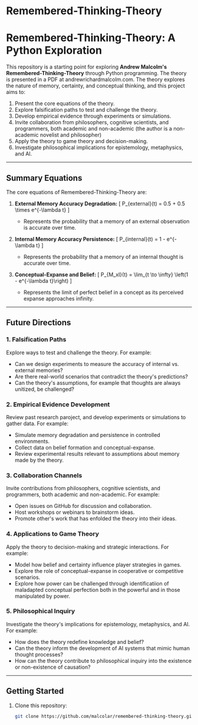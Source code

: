 # Remembered-Thinking-Theory

# Remembered-Thinking-Theory: A Python Exploration

This repository is a starting point for exploring **Andrew Malcolm's Remembered-Thinking-Theory** through Python programming. The theory is presented in a PDF at andrewrichardmalcolm.com. The theory explores the nature of memory, certainty, and conceptual thinking, and this project aims to:

1. Present the core equations of the theory.
2. Explore falsification paths to test and challenge the theory.
3. Develop empirical evidence through experiments or simulations.
4. Invite collaboration from philosophers, cognitive scientists, and programmers, both academic and non-academic (the author is a non-academic novelist and philosopher)
5. Apply the theory to game theory and decision-making.
6. Investigate philosophical implications for epistemology, metaphysics, and AI.

---

## Summary Equations

The core equations of Remembered-Thinking-Theory are:

1. **External Memory Accuracy Degradation:**
   \[
   P_{external}(t) = 0.5 + 0.5 \times e^{-\lambda t}
   \]
   - Represents the probability that a memory of an external observation is accurate over time.

2. **Internal Memory Accuracy Persistence:**
   \[
   P_{internal}(t) = 1 - e^{-\lambda t}
   \]
   - Represents the probability that a memory of an internal thought is accurate over time.

3. **Conceptual-Expanse and Belief:**
   \[
   P_{M_xI}(t) = \lim_{t \to \infty} \left(1 - e^{-\lambda t}\right)
   \]
   - Represents the limit of perfect belief in a concept as its perceived expanse approaches infinity.

---

## Future Directions

### 1. Falsification Paths
Explore ways to test and challenge the theory. For example:
- Can we design experiments to measure the accuracy of internal vs. external memories?
- Are there real-world scenarios that contradict the theory's predictions?
- Can the theory's assumptions, for example that thoughts are always unitized, be challenged?

### 2. Empirical Evidence Development
Review past research paroject, and develop experiments or simulations to gather data. For example:
- Simulate memory degradation and persistence in controlled environments.
- Collect data on belief formation and conceptual-expanse.
- Review experimental results relevant to assumptions about memory made by the theory.

### 3. Collaboration Channels
Invite contributions from philosophers, cognitive scientists, and programmers, both academic and non-academic. For example:
- Open issues on GitHub for discussion and collaboration.
- Host workshops or webinars to brainstorm ideas.
- Promote other's work that has enfolded the theory into their ideas.

### 4. Applications to Game Theory
Apply the theory to decision-making and strategic interactions. For example:
- Model how belief and certainty influence player strategies in games.
- Explore the role of conceptual-expanse in cooperative or competitive scenarios.
- Explore how power can be challenged through identificatiion of maladapted conceptual perfection both in the powerful and in those manipulated by power.

### 5. Philosophical Inquiry
Investigate the theory's implications for epistemology, metaphysics, and AI. For example:
- How does the theory redefine knowledge and belief?
- Can the theory inform the development of AI systems that mimic human thought processes?
- How can the theory contribute to philosophical inquiry into the existence or non-existence of causation?

---

## Getting Started

1. Clone this repository:
   ```bash
   git clone https://github.com/malcolar/remembered-thinking-theory.git
